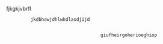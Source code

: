 fjkgkjvbrfl




             jkdbhawjdhlwhdlasdjijd


	                                   giufheirgoherioeghiop
